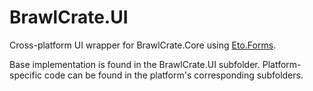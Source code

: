 # BrawlCrate.UI
Cross-platform UI wrapper for BrawlCrate.Core using [Eto.Forms](https://github.com/picoe/Eto).

Base implementation is found in the BrawlCrate.UI subfolder. Platform-specific code can be found in the platform's corresponding subfolders.
